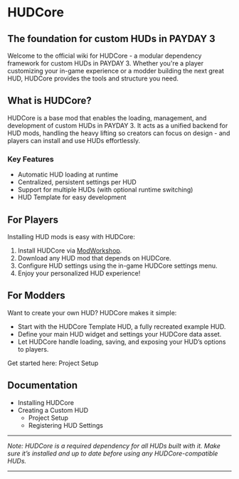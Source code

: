 # **HUDCore**
## **The foundation for custom HUDs in PAYDAY 3**

Welcome to the official wiki for HUDCore - a modular dependency framework for custom HUDs in PAYDAY 3. Whether you're a player customizing your in-game experience or a modder building the next great HUD, HUDCore provides the tools and structure you need.

## **What is HUDCore?**
HUDCore is a base mod that enables the loading, management, and development of custom HUDs in PAYDAY 3. It acts as a unified backend for HUD mods, handling the heavy lifting so creators can focus on design - and players can install and use HUDs effortlessly.

### **Key Features**
* Automatic HUD loading at runtime
* Centralized, persistent settings per HUD
* Support for multiple HUDs (with optional runtime switching)
* HUD Template for easy development

## **For Players**
Installing HUD mods is easy with HUDCore:
1. Install HUDCore via [ModWorkshop](https://modworkshop.net/mod/52605).
1. Download any HUD mod that depends on HUDCore.
1. Configure HUD settings using the in-game HUDCore settings menu.
1. Enjoy your personalized HUD experience!

## **For Modders**
Want to create your own HUD? HUDCore makes it simple:
* Start with the HUDCore Template HUD, a fully recreated example HUD.
* Define your main HUD widget and settings your HUDCore data asset.
* Let HUDCore handle loading, saving, and exposing your HUD’s options to players.

Get started here: Project Setup

## **Documentation**
* Installing HUDCore
* Creating a Custom HUD
  * Project Setup
  * Registering HUD Settings

***
_Note: HUDCore is a required dependency for all HUDs built with it. Make sure it’s installed and up to date before using any HUDCore-compatible HUDs._
***
